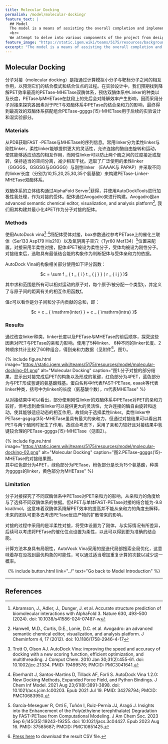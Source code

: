 ```yaml
---
title: Molecular Docking
permalink: /model/molecular-docking/
feature_text: |
  ## Model
  The model is a means of assisting the overall completion and implementation of a project through computational methods.
  <br>
  We attempt to delve into various components of the project from design to implementation for model construction and computation.
feature_image: "https://static.igem.wiki/teams/5175/resources/background/bg-model.jpg"
excerpt: "The model is a means of assisting the overall completion and implementation of a project through computational methods."
---
```


## Molecular Docking

分子对接（molecular docking）是指通过计算模拟小分子与靶标分子之间的相互作用，以预测它们的结合模式和结合位点的过程。在实验设计中，我们预期找到降解PET效率最高的PETase-MHETase双酶体系，预估双酶体系中Linker的种类以及长度，PETase与MHETase在肽段上的先后会对降解效率产生影响，因而采用分子对接来探究各因素对于PET与双酶体系中PETase的结合亲和力的影响，最终得到最高效的双酶体系搭配组合PETase-ggggs(15)-MHETase用于后续的实验设计和湿实验部分。

### Materials

从PDB获取FAST -PETase与MHETase的序列信息。常用linker分为柔性linker与刚性linker，柔性linker能够提供更大的灵活性，允许连接的酶自由旋转和运动，使其能够适应动态的相互作用，而刚性linker可以防止两个酶之间的过度接近或旋转，保持适当的空间分离，减少相互干扰。选取了广泛使用的柔性linker（GGGGS，GSGSG与GGGGG）与刚性linker （EAAAK与 PAPAP）并采取不同的linker长度（分别为10,15,20,25,30,35个氨基酸）来构建PETase-Linker-MHETase双酶体系。

双酶体系的立体结构通过AlphaFold Server[^1]获得，并使用AutoDockTools进行加极性氢处理，作为对接的受体。配体通过Avogadro来进行构建。Avogadro是an advanced semantic chemical editor, visualization, and analysis platform[^2], 我们用其构建并最小化4PET作为分子对接的配体。

### Methods

使用AutoDock vina[^3] [^4]将配体受体对接，box参数通过参考PETase上的催化三联体（Ser133 Asp179 His210）以及氧阴离子空穴（Tyr60 Met134）[^5]位置来配置。对接采用半柔性对接，配体4PET被设为柔性分子，受体均被设为刚性分子。对接结束后，选取具有最低结合能的构象作为判断配体与受体亲和力的依据。

AutoDock Vina的构象相关部分使用如下评分函数：

<center>$c = \sum f _ { t _ { i } t _ { j } } ( r _ { i j } )$</center>

其中求和范围是所有可以相对运动的原子对，每个原子$i$被分配一个类型$t_i$，并定义了与原子间的距离有关的相互作用函数$f$。

值$c$可以看作是分子间和分子内贡献的总和，即：

<center>$c = c _ { \mathrm{inter} } + c _ { \mathrm{intra} }$</center>

### Results

通过改变linker种类，linker长度以及PETase与MHETase的前后顺序，探究这些因素对PET与PETase的亲和力影响。使用了5种linker、 6种不同的linker长度、2种顺序共计比较了60种组合，得到亲和力数据（见附件[^6]，图1）。

{% include figure.html 
  image="https://static.igem.wiki/teams/5175/resources/model/molecular-docking-01.png" 
  alt="Molecular Docking" 
  caption="图1.分子对接的部分结果，显示出对接完成后PET的构象以及形成的氢键，红色部分为4PET，蓝色部分为与PET形成氢键的氨基酸残基。蛋白名称中f代表FAST-PETase, eaaak等代表linker种类，括号中为linker的长度（氨基酸个数），m代表MHETase" 
%}

从对接结果中可以看出，部分使用刚性linker的双酶体系中PETase对PET的亲和力较好，但考虑到柔性linker可以提供更大的灵活性，允许连接的酶自由旋转和运动，使其能够适应动态的相互作用，故倾向于选择柔性linker。柔性linker中PETase-gsgsg(35)-MHETase虽具有最大的亲和力，但通过对接结果可以看出其PET与两个酶同时发生了作用，故综合考虑下，采用了亲和力较好且对接结果中氢键较合理的PETase-ggggs(15)-MHETase（见图2）。

{% include figure.html 
  image="https://static.igem.wiki/teams/5175/resources/model/molecular-docking-02.png" 
  alt="Molecular Docking" 
  caption="图2.PETase-ggggs(15)-MHETase的对接结果图。<br>其中红色部分为4PET，绿色部分为PETase，粉色部分是长为15个氨基酸，种类为ggggs的linker，黄色部分为MHETase"
%}

### Limitation

分子对接探究了不同双酶体系中PETase对PET亲和力的影响，从亲和力的角度给与了选择不同双酶体系的依据。但4PET与单体FAST-PETase对接的结合能为-9.8 kcal/mol，这意味着双酶体系降解PET效率的提高并不能从亲和力的角度去解释，未来的团队可更多去考虑PETase反应产物的扩散带来的影响。
  
对接的过程中采用的是半柔性对接，将受体设置为了刚体，与实际情况有所差异，后续可以考虑将PETase的催化位点设置为柔性，以此可以得到更为准确的结合能。
  
计算方法本身具有局限性，AutoVock Vina采用的是迭代局部搜索全局优化，这意味着存在没找到最优构象的可能性，可以通过适当增加重复计算的次数以减少这一概率。



<center>{% include button.html link="../" text="Go back to Model Introduction" %}</center>

---

## References

[^1]: Abramson, J., Adler, J., Dunger, J. et al. Accurate structure prediction of biomolecular interactions with AlphaFold 3. Nature 630, 493–500 (2024). doi: 10.1038/s41586-024-07487-w
[^2]: Hanwell, M.D., Curtis, D.E., Lonie, D.C. et al. Avogadro: an advanced semantic chemical editor, visualization, and analysis platform. J Cheminform 4, 17 (2012). doi: 10.1186/1758-2946-4-17
[^3]: Trott O, Olson AJ. AutoDock Vina: improving the speed and accuracy of docking with a new scoring function, efficient optimization, and multithreading. J Comput Chem. 2010 Jan 30;31(2):455-61. doi: 10.1002/jcc.21334. PMID: 19499576; PMCID: PMC3041641.
[^4]: Eberhardt J, Santos-Martins D, Tillack AF, Forli S. AutoDock Vina 1.2.0: New Docking Methods, Expanded Force Field, and Python Bindings. J Chem Inf Model. 2021 Aug 23;61(8):3891-3898. doi: 10.1021/acs.jcim.1c00203. Epub 2021 Jul 19. PMID: 34278794; PMCID: PMC10683950.
[^5]: García-Meseguer R, Ortí E, Tuñón I, Ruiz-Pernía JJ, Aragó J. Insights into the Enhancement of the Poly(ethylene terephthalate) Degradation by FAST-PETase from Computational Modeling. J Am Chem Soc. 2023 Sep 6;145(35):19243-19255. doi: 10.1021/jacs.3c04427. Epub 2023 Aug 16. PMID: 37585687; PMCID: PMC10851425.
[^6]: <a href="https://static.igem.wiki/teams/5175/resources/model/molecular-docking-result.csv" target="_blank">Press here</a> to download the result CSV file.


